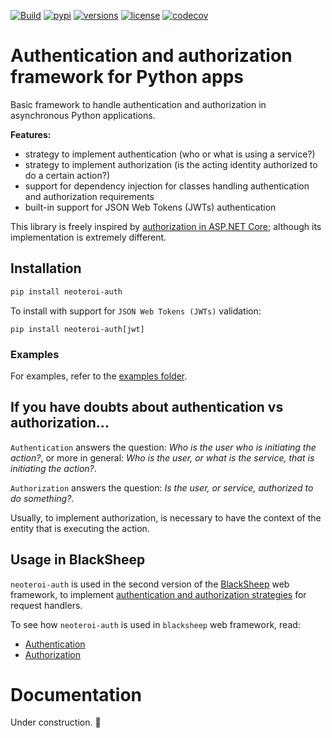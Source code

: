 [![Build](https://github.com/Neoteroi/guardpost/workflows/Build/badge.svg)](https://github.com/Neoteroi/guardpost/actions?query=workflow%3ABuild)
[![pypi](https://img.shields.io/pypi/v/neoteroi-auth.svg?color=blue)](https://pypi.org/project/neoteroi-auth/)
[![versions](https://img.shields.io/pypi/pyversions/neoteroi-auth.svg)](https://github.com/Neoteroi/guardpost)
[![license](https://img.shields.io/github/license/Neoteroi/guardpost.svg)](https://github.com/Neoteroi/guardpost/blob/main/LICENSE)
[![codecov](https://codecov.io/gh/Neoteroi/guardpost/branch/main/graph/badge.svg?token=sBKZG2D1bZ)](https://codecov.io/gh/Neoteroi/guardpost)

# Authentication and authorization framework for Python apps
Basic framework to handle authentication and authorization in asynchronous
Python applications.

**Features:**

- strategy to implement authentication (who or what is using a service?)
- strategy to implement authorization (is the acting identity authorized to do a certain action?)
- support for dependency injection for classes handling authentication and
  authorization requirements
- built-in support for JSON Web Tokens (JWTs) authentication

This library is freely inspired by [authorization in ASP.NET
Core](https://docs.microsoft.com/en-us/aspnet/core/security/authorization/policies?view=aspnetcore-2.2);
although its implementation is extremely different.

## Installation

```bash
pip install neoteroi-auth
```

To install with support for `JSON Web Tokens (JWTs)` validation:

```
pip install neoteroi-auth[jwt]
```

### Examples

For examples, refer to the [examples folder](./examples).

## If you have doubts about authentication vs authorization...
`Authentication` answers the question: _Who is the user who is initiating the
action?_, or more in general: _Who is the user, or what is the service, that is
initiating the action?_.

`Authorization` answers the question: _Is the user, or service, authorized to
do something?_.

Usually, to implement authorization, is necessary to have the context of the
entity that is executing the action.

## Usage in BlackSheep
`neoteroi-auth` is used in the second version of the
[BlackSheep](https://www.neoteroi.dev/blacksheep/) web framework, to implement
[authentication and authorization
strategies](https://www.neoteroi.dev/blacksheep/authentication/) for request
handlers.

To see how `neoteroi-auth` is used in `blacksheep` web framework, read:

* [Authentication](https://www.neoteroi.dev/blacksheep/authentication/)
* [Authorization](https://www.neoteroi.dev/blacksheep/authorization/)

# Documentation

Under construction. 🚧
